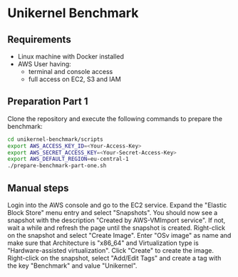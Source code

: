 # Unikernel Benchmark

## Requirements

- Linux machine with Docker installed
- AWS User having:
    - terminal and console access
    - full access on EC2, S3 and IAM

## Preparation Part 1

Clone the repository and execute the following commands to prepare the benchmark:

```bash
cd unikernel-benchmark/scripts
export AWS_ACCESS_KEY_ID=<Your-Access-Key>
export AWS_SECRET_ACCESS_KEY=<Your-Secret-Access-Key>
export AWS_DEFAULT_REGION=eu-central-1
./prepare-benchmark-part-one.sh
```
## Manual steps

Login into the AWS console and go to the EC2 service. Expand the "Elastic Block Store" menu entry and select "Snapshots". You should now see a snapshot with the description "Created by AWS-VMImport service". If not, wait a while and refresh the page until the snapshot is created. Right-click on the snapshot and select "Create Image". Enter "OSv image" as name and make sure that Architecture is "x86_64" and Virtualization type is "Hardware-assisted virtualization". Click "Create" to create the image. Right-click on the snapshot, select "Add/Edit Tags" and create a tag with the key "Benchmark" and value "Unikernel".



